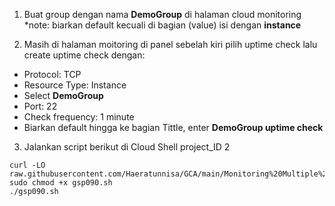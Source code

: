 1. Buat group dengan nama **DemoGroup** di halaman cloud monitoring
*note:
biarkan default kecuali di bagian (value) isi dengan **instance**

2. Masih di halaman moitoring di panel sebelah kiri pilih uptime check lalu create uptime check dengan:
- Protocol: TCP
- Resource Type: Instance
- Select **DemoGroup**
- Port: 22
- Check frequency: 1 minute
- Biarkan default hingga ke bagian Tittle, enter **DemoGroup uptime check**
  
3. Jalankan script berikut di Cloud Shell project_ID 2
```
curl -LO raw.githubusercontent.com/Haeratunnisa/GCA/main/Monitoring%20Multiple%20Projects%20with%20Cloud%20Monitoring/gsp090.sh
sudo chmod +x gsp090.sh
./gsp090.sh
